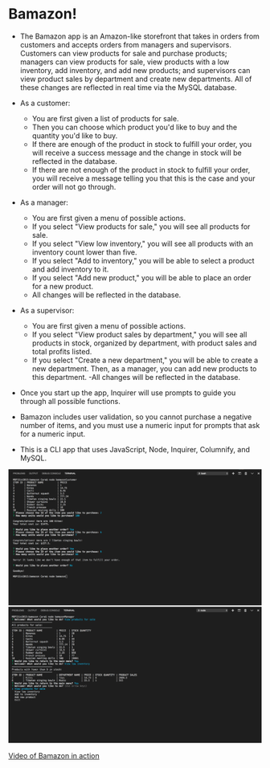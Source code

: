 # Bamazon!

* The Bamazon app is an Amazon-like storefront that takes in orders from customers and accepts orders from managers and supervisors. Customers can view products for sale and purchase products; managers can view products for sale, view products with a low inventory, add inventory, and add new products; and supervisors can view product sales by department and create new departments. All of these changes are reflected in real time via the MySQL database.

* As a customer:
    - You are first given a list of products for sale.
    - Then you can choose which product you'd like to buy and the quantity you'd like to buy.
    - If there are enough of the product in stock to fulfill your order, you will receive a success message and the change in stock will be reflected in the database.
    - If there are not enough of the product in stock to fulfill your order, you will receive a message telling you that this is the case and your order will not go through.

* As a manager:
    - You are first given a menu of possible actions.
    - If you select "View products for sale," you will see all products for sale.
    - If you select "View low inventory," you will see all products with an inventory count lower than five.
    - If you select "Add to inventory," you will be able to select a product and add inventory to it.
    - If you select "Add new product," you will be able to place an order for a new product.
    - All changes will be reflected in the database.

* As a supervisor:
    - You are first given a menu of possible actions.
    - If you select "View product sales by department," you will see all products in stock, organized by department, with product sales and total profits listed.
    - If you select "Create a new department," you will be able to create a new department. Then, as a manager, you can add new products to this department.
    -All changes will be reflected in the database.

* Once you start up the app, Inquirer will use prompts to guide you through all possible functions.

* Bamazon includes user validation, so you cannot purchase a negative number of items, and you must use a numeric input for prompts that ask for a numeric input.

* This is a CLI app that uses JavaScript, Node, Inquirer, Columnify, and MySQL.

![Screenshot #1](screenshot1.png)
![Screenshot #2](screenshot2.png)

[Video of Bamazon in action](https://drive.google.com/file/d/1La8DIwED6sp2eB7n5woL2kx1muG6oUVM/view?usp=sharing)